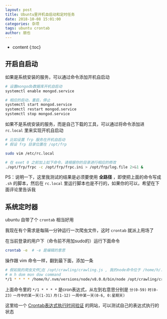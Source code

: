 ```yaml
---
layout: post
title: Ubuntu里开机自启动和定时任务
date: 2018-10-08 15:01:00
categories: 杂项
tags: ubuntu crontab
author: 朋也
---
```


* content
{:toc}

## 开启自启动

如果是系统安装的服务，可以通过命令添加开机自启动

```sh
# 设置mongodb数据库开机自启动
systemctl enable mongod.service

# 相应的启动，重启，停止
systemctl start mongod.service
systemctl restart mongod.service
systemctl stop mongod.service
```

如果不是系统安装的服务，而是自己下载的工具，可以通过将命令添加进 `rc.local` 里来实现开机自启动





```sh
# 比如设置 frp 服务在开机自启动
# 假设 frp 目录位置在 /opt/frp

sudo vim /etc/rc.local

# 在 exet 0 之前加上如下命令，请根据你的目录进行相应的修改
./opt/frp/frpc -c /opt/frp/frpc.ini > /opt/frp/log.file 2>&1 &
```

PS：说明一下，这里我测试的结果是必须要使用 **全路径** ，即使把上面的命令写成 `.sh` 的脚本，然后在 `rc.local` 里运行脚本也是不行的，如果你的可以，希望在下面评论里告诉我

## 系统定时器

ubuntu 自带了个 `crontab` 相当好用

我现在有个需求是每隔一分钟运行一次爬虫文件，这时 `crontab` 就派上用场了

在当前登录的用户下（命令前不用加sudo的）运行下面命令

```sh
crontab -e  # -e 是编辑的意思
```

操作跟 vim 命令一样，翻到最下面，添加一条

```sh
# 假如我的爬虫文件在 /opt/crawling/crawling.js , 我的node命令位于 /home/h/.nvm/versions/node/v8.0.0/bin/node
# m h dom mon dow command
*/1 * * * * /home/h/.nvm/versions/node/v8.0.0/bin/node /opt/crawling/crawling.js > /opt/crawling/log.file 2>&1
```

上面命令里的 `*/1 * * * *` 是cron表达式，从左到右意思分别是 `分(0-59)` `时(0-23)` `一月中的某一天(1-31)` `月(1-12)` `一周中某一天(0-6, 0:星期天)`

这里给一个 [Crontab表达式执行时间验证](http://atool.org/crontab.php) 的网站，可以测试自己的表达式执行的状态
